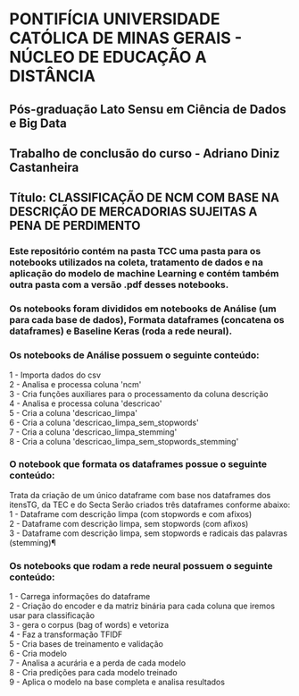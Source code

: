 # PONTIFÍCIA UNIVERSIDADE CATÓLICA DE MINAS GERAIS - NÚCLEO DE EDUCAÇÃO A DISTÂNCIA  
## Pós-graduação Lato Sensu em Ciência de Dados e Big Data  
## Trabalho de conclusão do curso - Adriano Diniz Castanheira  

## Título: CLASSIFICAÇÃO DE NCM COM BASE NA DESCRIÇÃO DE MERCADORIAS SUJEITAS A PENA DE PERDIMENTO    

### Este repositório contém na pasta TCC uma pasta para os notebooks utilizados na coleta, tratamento de dados e na aplicação do modelo de machine Learning e contém também outra pasta com a versão .pdf desses notebooks.

### Os notebooks foram divididos em notebooks de Análise (um para cada base de dados), Formata dataframes (concatena os dataframes) e Baseline Keras (roda a rede neural).

### Os notebooks de Análise possuem o seguinte conteúdo:
1 - Importa dados do csv  
2 - Analisa e processa coluna 'ncm'  
3 - Cria funções auxiliares para o processamento da coluna descrição  
4 - Analisa e processa coluna 'descricao'  
5 - Cria a coluna 'descricao_limpa'  
6 - Cria a coluna 'descricao_limpa_sem_stopwords'  
7 - Cria a coluna 'descricao_limpa_stemming'  
8 - Cria a coluna 'descricao_limpa_sem_stopwords_stemming'

### O notebook que formata os dataframes possue o seguinte conteúdo:
Trata da criação de um único dataframe com base nos dataframes dos itensTG, da TEC e do Secta
Serão criados três dataframes conforme abaixo:  
1 - Dataframe com descrição limpa (com stopwords e com afixos)  
2 - Dataframe com descrição limpa, sem stopwords (com afixos)  
3 - Dataframe com descrição limpa, sem stopwords e radicais das palavras (stemming)¶

### Os notebooks que rodam a rede neural possuem o seguinte conteúdo:
1 - Carrega informações do dataframe  
2 - Criação do encoder e da matriz binária para cada coluna que iremos usar para classificação  
3 - gera o corpus (bag of words) e vetoriza  
4 - Faz a transformação TFIDF  
5 - Cria bases de treinamento e validação  
6 - Cria modelo  
7 - Analisa a acurária e a perda de cada modelo  
8 - Cria predições para cada modelo treinado  
9 - Aplica o modelo na base completa e analisa resultados 
